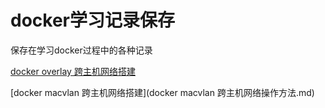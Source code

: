 # docker学习记录保存

保存在学习docker过程中的各种记录

[docker overlay 跨主机网络搭建](docker跨主机网络操作方法.md)

[docker macvlan 跨主机网络搭建](docker macvlan 跨主机网络操作方法.md)
